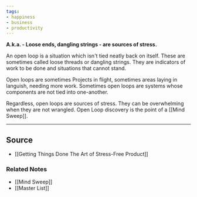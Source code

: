 ```yaml
---
tags:
- happiness
- business
- productivity
---
```

**A.k.a. - Loose ends, dangling strings - are sources of stress.**

An open loop is a situation which isn't tied neatly back on itself. These are sometimes called loose threads or dangling strings. They are indicators of work to be done and situations that cannot stand.

Open loops are sometimes Projects in flight, sometimes areas laying in languish, needing more work. Sometimes open loops are systems whose components are not tied into one-another.

Regardless, open loops are sources of stress. They can be overwhelming when they are not wrangled. Open Loop discovery is the point of a [[Mind Sweep]].

---

## Source
- [[Getting Things Done The Art of Stress-Free Product]]

### Related Notes
- [[Mind Sweep]]
- [[Master List]]